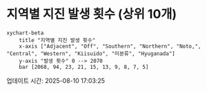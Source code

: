 # 지역별 지진 발생 횟수 (상위 10개)

```mermaid
xychart-beta
    title "지역별 지진 발생 횟수"
    x-axis ["Adjacent", "Off", "Southern", "Northern", "Noto,", "Central", "Western", "Kiisuido", "미분류", "Hyuganada"]
    y-axis "발생 횟수" 0 --> 2070
    bar [2068, 94, 23, 21, 15, 13, 9, 8, 7, 5]
```

업데이트 시간: 2025-08-10 17:03:25
